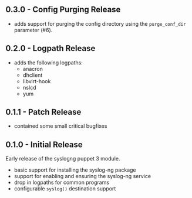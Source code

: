 ## 0.3.0 - Config Purging Release

* adds support for purging the config directory using the ``purge_conf_dir`` parameter (#6).

## 0.2.0 - Logpath Release

* adds the following logpaths:
    * anacron
    * dhclient
    * libvirt-hook
    * nslcd
    * yum

## 0.1.1 - Patch Release

* contained some small critical bugfixes

## 0.1.0 - Initial Release
Early release of the syslogng puppet 3 module.

* basic support for installing the syslog-ng package
* support for enabling and ensuring the syslog-ng service
* drop in logpaths for common programs
* configurable `syslog()` destination support

